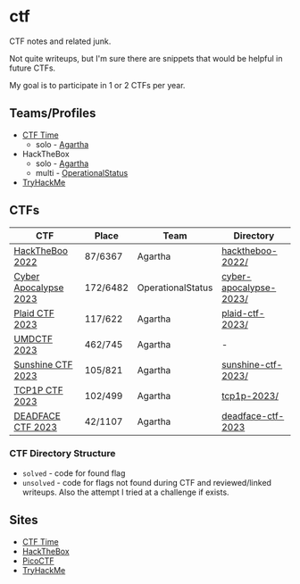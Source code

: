 # ctf

CTF notes and related junk.

Not quite writeups, but I'm sure there are snippets that would be helpful in future CTFs.

My goal is to participate in 1 or 2 CTFs per year.

## Teams/Profiles

- [CTF Time](https://ctftime.org/user/136801)
  - solo - [Agartha](https://ctftime.org/team/222222)
- HackTheBox
  - solo - [Agartha](https://ctf.hackthebox.com/team/overview/67701)
  - multi - [OperationalStatus](https://ctf.hackthebox.com/team/overview/50732)
- [TryHackMe](https://tryhackme.com/p/barrettotte)

## CTFs

| CTF                                                     | Place    | Team              | Directory |
| ------------------------------------------------------- | -------- | ----------------- | --------- |
| [HackTheBoo 2022](https://ctftime.org/event/1788)       | 87/6367  | Agartha           | [hacktheboo-2022/](hacktheboo-2022/) |
| [Cyber Apocalypse 2023](https://ctftime.org/event/1889) | 172/6482 | OperationalStatus | [cyber-apocalypse-2023/](cyber-apocalypse-2023/) |
| [Plaid CTF 2023](https://ctftime.org/event/1770)        | 117/622  | Agartha           | [plaid-ctf-2023/](plaid-ctf-2023/) |
| [UMDCTF 2023](https://ctftime.org/event/1949)           | 462/745  | Agartha           | - |
| [Sunshine CTF 2023](https://ctftime.org/event/2079)     | 105/821  | Agartha           | [sunshine-ctf-2023/](sunshine-ctf-2023/) |
| [TCP1P CTF 2023](https://ctftime.org/event/2001)        | 102/499  | Agartha           | [tcp1p-2023/](tcp1p-2023/) |
| [DEADFACE CTF 2023](https://ctftime.org/event/2031)     | 42/1107  | Agartha           | [deadface-ctf-2023](deadface-ctf-2023/) |

### CTF Directory Structure

- `solved` - code for found flag
- `unsolved` - code for flags not found during CTF and reviewed/linked writeups. Also the attempt I tried at a challenge if exists.

## Sites

- [CTF Time](https://ctftime.org/)
- [HackTheBox](https://app.hackthebox.com/home)
- [PicoCTF](https://picoctf.org/)
- [TryHackMe](https://tryhackme.com/)
